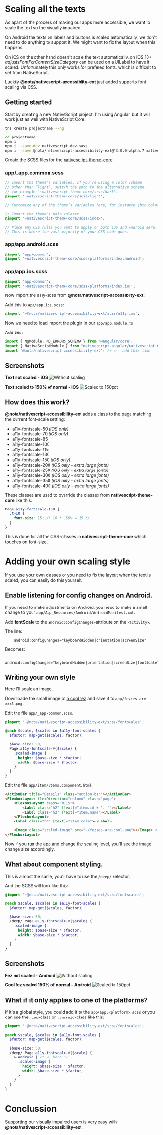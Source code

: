 # Scaling all the texts

As apart of the process of making our apps more accessible, we want to scale the text so the visually impaired.

On Android the texts on labels and buttons is scaled automatically, we don't need to do anything to support it. We might want to fix the layout when this happens.

On iOS on the other hand doesn't scale the text automatically, on iOS 10+  *adjustsFontForContentSizeCategory* can be used on a UILabel to have it scaled.
Unfortunately this only works for prefered fonts. which is difficult to set from NativeScript.

Luckily **@nota/nativescript-accessiblity-ext** just added supports font scaling via CSS.

## Getting started

Start by creating a new NativeScript project. I'm using Angular, but it will work just as well with NativeScript Core.

```bash
tns create projectname --ng

cd projectname
npm i
npm i --save-dev nativescript-dev-sass
npm i --save @nota/nativescript-accessibility-ext@^3.0.0-alpha.7 nativescript-globalevents
```

Create the SCSS files for the [nativescript-theme-core](https://docs.nativescript.org/ui/theme#sass-usage)

### app/_app.common.scss
```sass
// Import the theme’s variables. If you’re using a color scheme
// other than “light”, switch the path to the alternative scheme,
// for example '~nativescript-theme-core/scss/dark'.
@import '~nativescript-theme-core/scss/light';

// Customize any of the theme’s variables here, for instance $btn-color: red;

// Import the theme’s main ruleset.
@import '~nativescript-theme-core/scss/index';

// Place any CSS rules you want to apply on both iOS and Android here.
// This is where the vast majority of your CSS code goes.
```

### app/app.android.scss
```sass
@import 'app-common';
@import '~nativescript-theme-core/scss/platforms/index.android';
```

### app/app.ios.scss
```sass
@import 'app-common';
@import '~nativescript-theme-core/scss/platforms/index.ios';
```

Now import the a11y-scss from **@nota/nativescript-accessiblity-ext**:

Add this to `app/app.ios.scss`:
```sass
@import '~@nota/nativescript-accessibility-ext/scss/a11y.ios';
```

Now we need to load import the plugin in our `app/app.module.ts`

Add this:
```typescript
import { NgModule, NO_ERRORS_SCHEMA } from "@angular/core";
import { NativeScriptModule } from "nativescript-angular/nativescript.module";
import '@nota/nativescript-accessibility-ext'; // <-- add this line
```

## Screenshots

**Text not scaled - iOS**
![Without scaling](images/1-without-scaling.png)

**Text scaled to 150% of normal - iOS**
![Scaled to 150pct](images/2-with-scaling.png)

## How does this work?

**@nota/nativescript-accessibility-ext** adds a class to the page matching the current font-scale setting:
- a11y-fontscale-50 *(iOS only)*
- a11y-fontscale-70 *(iOS only)*
- a11y-fontscale-85
- a11y-fontscale-100
- a11y-fontscale-115
- a11y-fontscale-130
- a11y-fontscale-150 *(iOS only)*
- a11y-fontscale-200 *(iOS only - extra large fonts)*
- a11y-fontscale-250 *(iOS only - extra large fonts)*
- a11y-fontscale-300 *(iOS only - extra large fonts)*
- a11y-fontscale-350 *(iOS only - extra large fonts)*
- a11y-fontscale-400 *(iOS only - extra large fonts)*

These classes are used to override the classes from **nativescript-theme-core** like this.

```css
Page.a11y-fontscale-150 {
  .t-10 {
    font-size: 15; /* 10 * 150% = 15 */
  }
}
```

This is done for all the CSS-classes in **nativescript-theme-core** which touches on font-size.

# Adding your own scaling style

If you use your own classes or you need to fix the layout when the text is scaled, you can easily do this yourself.

## Enable listening for config changes on Android.

If you need to make adjustments on Android, you need to make a small change to your `app/App_Resources/Android/AndroidManifest.xml`.

Add **fontScale** to the `android:configChanges`-attribute on the `<activity>`.

The line:
```
	android:configChanges="keyboardHidden|orientation|screenSize"
```
Becomes:
```
	android:configChanges="keyboardHidden|orientation|screenSize|fontScale"
```

## Writing your own style

Here I'll scale an image.

Downloade the small image of [a cool fez](https://openclipart.org/detail/276028/fez-hat) and save it to `app/fezzes-are-cool.png`.

Edit the file `app/_app-common.scss`.
```scss
@import '~@nota/nativescript-accessibility-ext/scss/fontscales';

@each $scale, $scales in $a11y-font-scales {
  $factor: map-get($scales, factor);

  $base-size: 50;
  Page.a11y-fontscale-#{$scale} {
    .scaled-image {
      height: $base-size * $factor;
      width: $base-size * $factor;
    }
  }
}
```

Edit the file `app/item/items.component.html`
```html
<ActionBar title="Details" class="action-bar"></ActionBar>
<FlexboxLayout flexDirection="column" class="page">
    <FlexboxLayout class="m-15">
        <Label class="h2" [text]="item.id + '. '"></Label>
        <Label class="h2" [text]="item.name"></Label>
    </FlexboxLayout>
    <Label class="h4" [text]="item.role"></Label>

    <Image class="scaled-image" src="~/fezzes-are-cool.png"></Image> <!-- Add this line -->
</FlexboxLayout>
```

Now if you run the app and change the scaling level, you'll see the image change size accordingly.

## What about component styling.

This is almost the same, you'll have to use the `/deep/` selector.

And the SCSS will look like this:

```scss
@import '~@nota/nativescript-accessibility-ext/scss/fontscales';

@each $scale, $scales in $a11y-font-scales {
  $factor: map-get($scales, factor);

  $base-size: 50;
  /deep/ Page.a11y-fontscale-#{$scale} {
    .scaled-image {
      height: $base-size * $factor;
      width: $base-size * $factor;
    }
  }
}
```

## Screenshots

**Fez not scaled - Android**
![Without scaling](images/3-android-no-font-scale.png)

**Cool fez scaled 150% of normal - Android**
![Scaled to 150pct](images/4-android-150pct-fontscale.png)

## What if it only applies to one of the platforms?

If it's a global style, you could add it to the `app/app.<platform>.scss` or you can use the `.ios`-class or `.android`-class like this:

```scss
@import '~@nota/nativescript-accessibility-ext/scss/fontscales';

@each $scale, $scales in $a11y-font-scales {
  $factor: map-get($scales, factor);

  $base-size: 50;
  /deep/ Page.a11y-fontscale-#{$scale} {
    &.android { /* <- here */
      .scaled-image {
        height: $base-size * $factor;
        width: $base-size * $factor;
      }
    }
  }
}
```

# Conclussion

Supporting our visually impaired users is very easy with **@nota/nativescript-accessibility-ext**.
